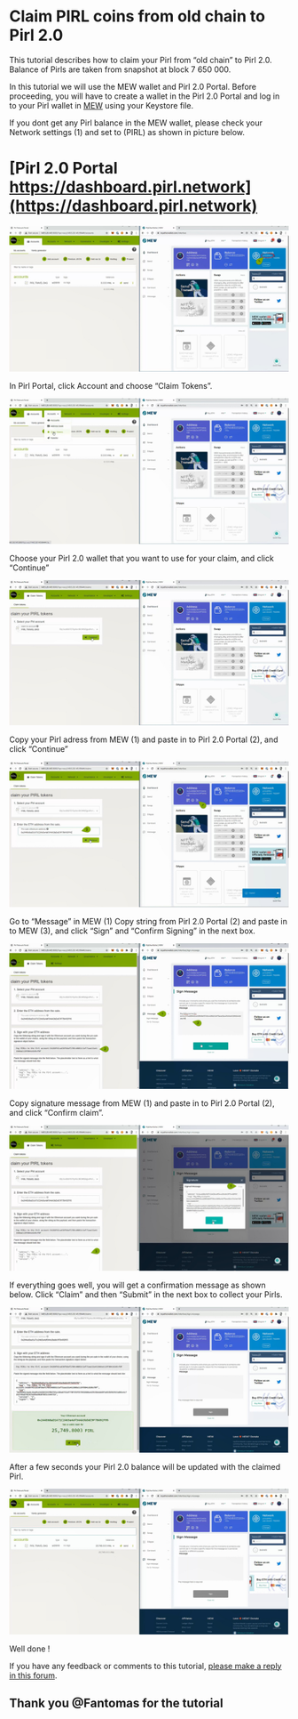 # Claim PIRL coins from old chain to Pirl 2.0

This tutorial describes how to claim your Pirl from “old chain” to Pirl 2.0.
Balance of Pirls are taken from snapshot at block 7 650 000.

In this tutorial we will use the MEW wallet and Pirl 2.0 Portal.
Before proceeding, you will have to create a wallet in the Pirl 2.0 Portal and log in to your Pirl wallet in [MEW](https://www.myetherwallet.com/access-my-wallet) using your Keystore file.

If you dont get any Pirl balance in the MEW wallet, please check your Network settings (1) and set to (PIRL) as shown in picture below.

# [Pirl 2.0 Portal https://dashboard.pirl.network](https://dashboard.pirl.network) 

![Claims](media/claims_coins_1.jpeg)

In Pirl Portal, click Account and choose “Claim Tokens”.

![Claims](media/claims_coins_2.jpeg)

Choose your Pirl 2.0 wallet that you want to use for your claim, and click “Continue”

![Claims](media/claims_coins_3.jpeg)

Copy your Pirl adress from MEW (1) and paste in to Pirl 2.0 Portal (2), and click “Continue”

![Claims](media/claims_coins_4.jpeg)

Go to “Message” in MEW (1)
Copy string from Pirl 2.0 Portal (2) and paste in to MEW (3), and click “Sign” and “Confirm Signing” in the next box.

![Claims](media/claims_coins_5.jpeg)

Copy signature message from MEW (1) and paste in to Pirl 2.0 Portal (2), and click “Confirm claim”.

![Claims](media/claims_coins_6.jpeg)

If everything goes well, you will get a confirmation message as shown below.
Click “Claim” and then “Submit” in the next box to collect your Pirls.

![Claims](media/claims_coins_7.jpeg)

After a few seconds your Pirl 2.0 balance will be updated with the claimed Pirl.

![Claims](media/claims_coins_8.jpeg)


Well done !

If you have any feedback or comments to this tutorial, [please make a reply in this forum](https://community.pirl.io/t/claim-pirls-from-old-chain-to-pirl-2-0-tutorial/131).


## Thank you @Fantomas for the tutorial

